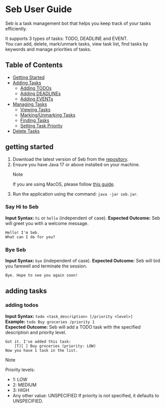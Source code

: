 # Seb User Guide

[Ui image]: ./images/Ui.png

Seb is a task management bot that helps you keep track of your tasks efficiently.

It supports 3 types of tasks: TODO, DEADLINE and EVENT.\
You can add, delete, mark/unmark tasks, view task list, find tasks by keywords and manage priorities of tasks.

## Table of Contents
- [Getting Started](#getting-started)
- [Adding Tasks](#adding-tasks)
  - [Adding TODOs](#adding-todos)
  - [Adding DEADLINEs](#adding-deadlines)
  - [Adding EVENTs](#adding-events)
- [Managing Tasks](#managing-tasks)
  - [Viewing Tasks](#viewing-tasks)
  - [Marking/Unmarking Tasks](#markingunmarking-tasks)
  - [Finding Tasks](#finding-tasks)
  - [Setting Task Priority](#setting-task-priority)
- [Delete Tasks](#adding-deadlines)

## getting started

1. Download the latest version of Seb from the [repository](https://github.com/FisherSkyi/ip/releases).
2. Ensure you have Java 17 or above installed on your machine.
    > [!NOTE]
    > If you are using MacOS, please follow [this guide](https://se-education.org/guides/tutorials/javaInstallationMac.html).
3. Run the application using the command: `java -jar seb.jar`.

### Say Hi to Seb
**Input Syntax:** `hi` or `hello` (independent of case).
**Expected Outcome:** Seb will greet you with a welcome message.
```text
Hello! I'm Seb.
What can I do for you?
```

### Bye Seb
**Input Syntax:** `bye` (independent of case).
**Expected Outcome:** Seb will bid you farewell and terminate the session.
```text
Bye. Hope to see you again soon!
```

## adding tasks

### adding todos
**Input Syntax:** `todo <task_description> [/priority <level>]`\
**Example:** `todo Buy groceries /priority 1`\
**Expected Outcome:** Seb will add a TODO task with the specified description and priority level.
```text
Got it. I've added this task:
    [T][ ] Buy groceries (priority: LOW)
Now you have 1 task in the list.
```
> [!NOTE]
> Priority levels:
> - 1: LOW
> - 2: MEDIUM
> - 3: HIGH
> - Any other value: UNSPECIFIED 
> If priority is not specified, it defaults to UNSPECIFIED.


